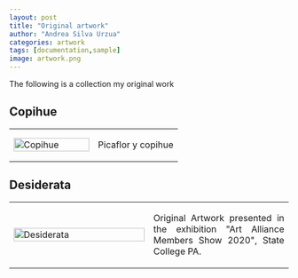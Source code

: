 ```yaml
---
layout: post
title: "Original artwork"
author: "Andrea Silva Urzua"
categories: artwork
tags: [documentation,sample]
image: artwork.png
---
```


The following is a collection my original work

## Copihue
<table border="0" style="width:100%">
<tr>
    <td style="width:50%">
        <img border="0" alt="Copihue" src="https://andreasilvau.github.io/assets/img/copihue.jpg" style="width:100%">
    </td>
    <td style="width:50%">
        <p align="justify">
Picaflor y copihue
        </p>
    </td>
</tr>
</table>

## Desiderata
<table border="0" style="width:100%">
<tr>
    <td style="width:50%">
        <img border="0" alt="Desiderata" src="https://andreasilvau.github.io/assets/img/desiderata.png" style="width:100%">
    </td>
    <td style="width:50%">
        <p align="justify">
Original Artwork presented in the exhibition "Art Alliance Members Show 2020", State College PA.
        </p>
    </td>
</tr>
</table>
